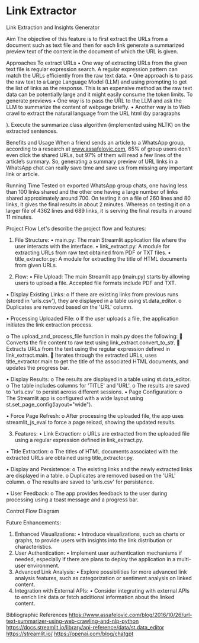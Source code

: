 # Link Extractor
 Link Extraction and Insights Generator


Aim
The objective of this feature is to first extract the URLs from a document such as text file and then for each link generate a summarized preview text of the content in the document of which the URL is given.


Approaches 
To extract URLs 
•	One way of extracting URLs from the given text file is regular expression search. A regular expression pattern can match the URLs efficiently from the raw text data.
•	One approach is to pass the raw text to a Large Language Model (LLM) and using prompting to get the list of links as the response. This is an expensive method as the raw text data can be potentially large and it might easily consume the token limits.
To generate previews
•	One way is to pass the URL to the LLM and ask the LLM to summarize the content of webpage briefly.
•	Another way is to Web crawl to extract the natural language from the URL html (by paragraphs <p>). Execute the summarize class algorithm (implemented using NLTK) on the extracted sentences.

Benefits and Usage
When a friend sends an article to a WhatsApp group, according to a research at www.assafelovic.com, 65% of group users don’t even click the shared URLs, but 97% of them will read a few lines of the article’s summary.
So, generating a summary preview of URL links in a WhatsApp chat can really save time and save us from missing any important link or article.

Running Time
Tested on exported WhatsApp group chats, one having less than 100 links shared and the other one having a large number of links shared approximately around 700.
On testing it on a file of 260 lines and 80 links, it gives the final results in about 2 minutes.
Whereas on testing it on a larger file of 4362 lines and 689 links, it is serving the final results in around 11 minutes. 

Project Flow
Let's describe the project flow and features:

1.	File Structure:
•	main.py: The main Streamlit application file where the user interacts with the interface.
•	link_extract.py: A module for extracting URLs from raw text obtained from PDF or TXT files.
•	title_extractor.py: A module for extracting the title of HTML documents from given URLs.

2.	Flow:
•	File Upload:
The main Streamlit app (main.py) starts by allowing users to upload a file.
Accepted file formats include PDF and TXT.

•	Display Existing Links:
o	If there are existing links from previous runs (stored in 'urls.csv'), they are displayed in a table using st.data_editor.
o	Duplicates are removed based on the 'URL' column.

•	Processing Uploaded File:
o	If the user uploads a file, the application initiates the link extraction process.

o	The upload_and_process_file function in main.py does the following:
	Converts the file content to raw text using link_extract.convert_to_str.
	Extracts URLs from the text using the regular expression defined in link_extract.main.
	Iterates through the extracted URLs, uses title_extractor.main to get the title of the associated HTML documents, and updates the progress bar.

•	Display Results:
o	The results are displayed in a table using st.data_editor.
o	The table includes columns for 'TITLE' and 'URL'.
o	The results are saved to 'urls.csv' to persist across different sessions.
•	Page Configuration:
o	The Streamlit app is configured with a wide layout using st.set_page_config(layout="wide").

•	Force Page Refresh:
o	After processing the uploaded file, the app uses streamlit_js_eval to force a page reload, showing the updated results.

3.	Features:
•	Link Extraction:
o	URLs are extracted from the uploaded file using a regular expression defined in link_extract.py.

•	Title Extraction:
o	The titles of HTML documents associated with the extracted URLs are obtained using title_extractor.py.

•	Display and Persistence:
o	The existing links and the newly extracted links are displayed in a table.
o	Duplicates are removed based on the 'URL' column.
o	The results are saved to 'urls.csv' for persistence.

•	User Feedback:
o	The app provides feedback to the user during processing using a toast message and a progress bar.
 

Control Flow Diagram

 
Future Enhancements:
1.	Enhanced Visualizations:
•	Introduce visualizations, such as charts or graphs, to provide users with insights into the link distribution or characteristics.
2.	User Authentication:
•	Implement user authentication mechanisms if needed, especially if there are plans to deploy the application in a multi-user environment.
3.	Advanced Link Analysis:
•	Explore possibilities for more advanced link analysis features, such as categorization or sentiment analysis on linked content.
4.	Integration with External APIs:
•	Consider integrating with external APIs to enrich link data or fetch additional information about the linked content.



Bibliographic References
https://www.assafelovic.com/blog/2016/10/26/url-text-summarizer-using-web-crawling-and-nlp-python
https://docs.streamlit.io/library/api-reference/data/st.data_editor
https://streamlit.io/
https://openai.com/blog/chatgpt
